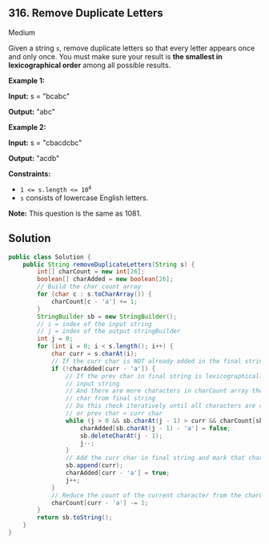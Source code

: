 ## 316\. Remove Duplicate Letters

Medium

Given a string `s`, remove duplicate letters so that every letter appears once and only once. You must make sure your result is **the smallest in lexicographical order** among all possible results.

**Example 1:**

**Input:** s = "bcabc"

**Output:** "abc" 

**Example 2:**

**Input:** s = "cbacdcbc"

**Output:** "acdb" 

**Constraints:**

*   <code>1 <= s.length <= 10<sup>4</sup></code>
*   `s` consists of lowercase English letters.

**Note:** This question is the same as 1081.

## Solution

```java
public class Solution {
    public String removeDuplicateLetters(String s) {
        int[] charCount = new int[26];
        boolean[] charAdded = new boolean[26];
        // Build the char count array
        for (char c : s.toCharArray()) {
            charCount[c - 'a'] += 1;
        }
        StringBuilder sb = new StringBuilder();
        // i = index of the input string
        // j = index of the output stringBuilder
        int j = 0;
        for (int i = 0; i < s.length(); i++) {
            char curr = s.charAt(i);
            // If the curr char is NOT already added in the final string
            if (!charAdded[curr - 'a']) {
                // If the prev char in final string is lexicographically greater than curr char of
                // input string
                // And there are more characters in charCount array then we can remove this prev
                // char from final string
                // Do this check iteratively until all characters are removed from the final string
                // or prev char < curr char
                while (j > 0 && sb.charAt(j - 1) > curr && charCount[sb.charAt(j - 1) - 'a'] > 0) {
                    charAdded[sb.charAt(j - 1) - 'a'] = false;
                    sb.deleteCharAt(j - 1);
                    j--;
                }
                // Add the curr char in final string and mark that character as added in the string
                sb.append(curr);
                charAdded[curr - 'a'] = true;
                j++;
            }
            // Reduce the count of the current character from the charCount array
            charCount[curr - 'a'] -= 1;
        }
        return sb.toString();
    }
}
```